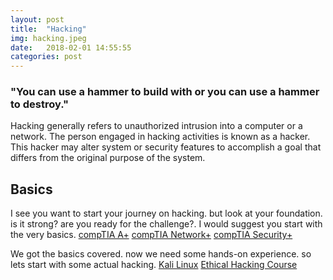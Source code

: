 ```yaml
---
layout: post
title:  "Hacking"
img: hacking.jpeg
date:   2018-02-01 14:55:55
categories: post 
---
```

### "You can use a hammer to build with or you can use a hammer to destroy."

Hacking generally refers to unauthorized intrusion into a computer or a network. The person engaged in hacking activities is known as a hacker. This hacker may alter system or security features to accomplish a goal that differs from the original purpose of the system.

## Basics
I see you want to start your journey on hacking. but look at your foundation. is it strong? are you ready for the challenge?.
I would suggest you start with the very basics.
[compTIA A+](https://www.youtube.com/watch?v=SlzwMKcCoMI&list=PLG49S3nxzAnmlC1ZsppuM7yleDuYCMHrv)
[compTIA Network+](https://www.youtube.com/watch?v=LWJ8PHvAL6k&list=PLG49S3nxzAnnXcPUJbwikr2xAcmKljbnQ)
[compTIA Security+](https://www.youtube.com/watch?v=UbxRf_9Rcmg&list=PLG49S3nxzAnnVhoAaL4B6aMFDQ8_gdxAy)

We got the basics covered. now we need some hands-on experience. so lets start with some actual hacking.
[Kali Linux](https://www.kali.org/)
[Ethical Hacking Course](https://www.cybrary.it/course/advanced-penetration-testing/)

